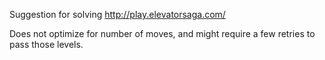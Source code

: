 Suggestion for solving http://play.elevatorsaga.com/

Does not optimize for number of moves, and might require a few retries to pass those levels.
